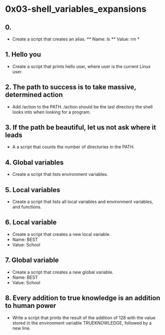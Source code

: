 # 0x03-shell_variables_expansions

## 0. <o>
* Create a script that creates an alias.
** Name: ls
** Value: rm *

## 1. Hello you
* Create a script that prints hello user, where user is the current Linux user.

## 2. The path to success is to take massive, determined action
* Add /action to the PATH. /action should be the last directory the shell looks into when looking for a program.

## 3. If the path be beautiful, let us not ask where it leads
* A a script that counts the number of directories in the PATH.

## 4. Global variables
* Create a script that lists environment variables.

## 5. Local variables
* Create a script that lists all local variables and environment variables, and functions.

## 6. Local variable
* Create a script that creates a new local variable.
* Name: BEST
* Value: School

## 7. Global variable
* Create a script that creates a new global variable.
* Name: BEST
* Value: School

## 8. Every addition to true knowledge is an addition to human power
* Write a script that prints the result of the addition of 128 with the value stored in the environment variable TRUEKNOWLEDGE, followed by a new line.
